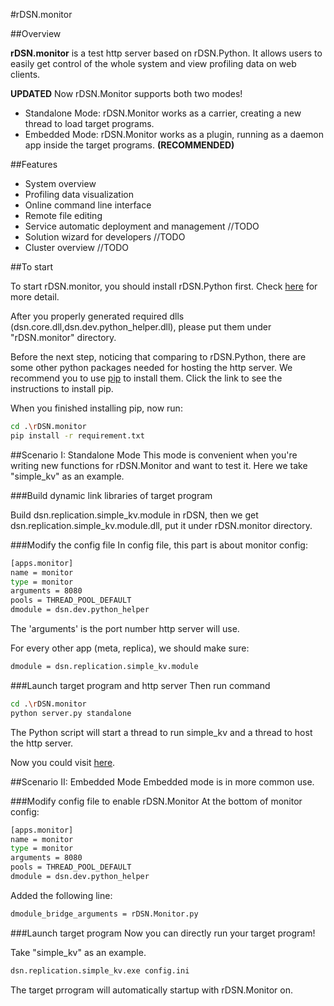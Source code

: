 
#rDSN.monitor

##Overview

**rDSN.monitor** is a test http server based on rDSN.Python. It allows users to easily get control of the whole system and view profiling data on web clients. 

**UPDATED** Now rDSN.Monitor supports both two modes! 
* Standalone Mode: rDSN.Monitor works as a carrier, creating a new thread to load target programs. 
* Embedded Mode: rDSN.Monitor works as a plugin, running as a daemon app inside the target programs. **(RECOMMENDED)** 

##Features

* System overview
* Profiling data visualization
* Online command line interface 
* Remote file editing 
* Service automatic deployment and management //TODO
* Solution wizard for developers //TODO
* Cluster overview  //TODO

##To start

To start rDSN.monitor, you should install rDSN.Python first. Check [here](https://github.com/rDSN-Projects/rDSN.Python/blob/master/README.md) for more detail.

After you properly generated required dlls (dsn.core.dll,dsn.dev.python_helper.dll), please put them under "rDSN.monitor" directory. 

Before the next step, noticing that comparing to rDSN.Python, there are some other python packages needed for hosting the http server. We recommend you to use [pip](https://pip.pypa.io/en/stable/installing/) to install them. Click the link to see the instructions to install pip.

When you finished installing pip, now run:
```bash
cd .\rDSN.monitor
pip install -r requirement.txt
```

##Scenario I: Standalone Mode
This mode is convenient when you're writing new functions for rDSN.Monitor and want to test it. Here we take "simple_kv" as an example.


###Build dynamic link libraries of target program

Build dsn.replication.simple_kv.module in rDSN, then we get dsn.replication.simple_kv.module.dll, put it under rDSN.monitor directory.

###Modify the config file
In config file, this part is about monitor config:
```bash
[apps.monitor]
name = monitor
type = monitor
arguments = 8080
pools = THREAD_POOL_DEFAULT
dmodule = dsn.dev.python_helper
```
The 'arguments' is the port number http server will use. 

For every other app (meta, replica), we should make sure:
```bash
dmodule = dsn.replication.simple_kv.module
```

###Launch target program and http server
Then run command
```bash
cd .\rDSN.monitor
python server.py standalone
```
The Python script will start a thread to run simple_kv and a thread to host the http server.

Now you could visit [here](http://localhost:8080).

##Scenario II: Embedded Mode
Embedded mode is in more common use.

###Modify config file to enable rDSN.Monitor
At the bottom of monitor config:
```bash
[apps.monitor]
name = monitor
type = monitor
arguments = 8080
pools = THREAD_POOL_DEFAULT
dmodule = dsn.dev.python_helper
```
Added the following line:
```bash
dmodule_bridge_arguments = rDSN.Monitor.py
```

###Launch target program
Now you can directly run your target program!

Take "simple_kv" as an example.

```bash
dsn.replication.simple_kv.exe config.ini
```

The target prrogram will automatically startup with rDSN.Monitor on.
